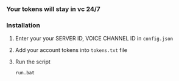### Your tokens will stay in vc 24/7
### Installation


1. Enter your your SERVER ID, VOICE CHANNEL ID  in `config.json`

2. Add your account tokens into `tokens.txt` file 

3. Run the script
   ```
   run.bat
   ```
